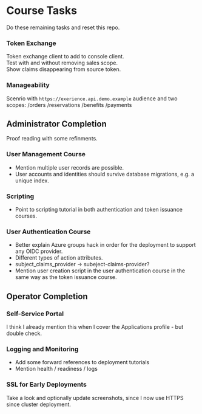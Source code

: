 # Course Tasks

Do these remaining tasks and reset this repo.

### Token Exchange

Token exchange client to add to console client.\
Test with and without removing sales scope.\
Show claims disappearing from source token.

### Manageability

Scenrio with `https://exerience.api.demo.example` audience and two scopes:
  /orders
  /reservations
  /benefits
  /payments

## Administrator Completion

Proof reading with some refinments.

### User Management Course

- Mention multiple user records are possible.
- User accounts and identities should survive database migrations, e.g. a unique index.

### Scripting

- Point to scripting tutorial in both authentication and token issuance courses.

### User Authentication Course

- Better explain Azure groups hack in order for the deployment to support any OIDC provider.
- Different types of action attributes.
- subject_claims_provider -> subeject-claims-provider?
- Mention user creation script in the user authentication course in the same way as the token issuance course.

## Operator Completion

### Self-Service Portal

I think I already mention this when I cover the Applications profile - but double check.

### Logging and Monitoring

- Add some forward references to deployment tutorials
- Mention health / readiness / logs

### SSL for Early Deployments

Take a look and optionally update screenshots, since I now use HTTPS since cluster deployment.
